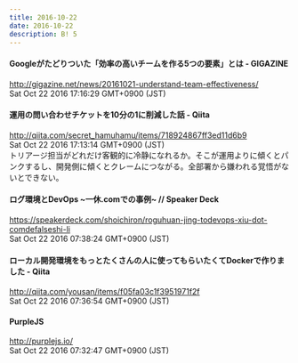 ```yaml
---
title: 2016-10-22
date: 2016-10-22
description: B! 5
---
```


#### Googleがたどりついた「効率の高いチームを作る5つの要素」とは - GIGAZINE
http://gigazine.net/news/20161021-understand-team-effectiveness/<br>
Sat Oct 22 2016 17:16:29 GMT+0900 (JST)<br>


#### 運用の問い合わせチケットを10分の1に削減した話 - Qiita
http://qiita.com/secret_hamuhamu/items/718924867ff3ed11d6b9<br>
Sat Oct 22 2016 17:13:14 GMT+0900 (JST)<br>
トリアージ担当がどれだけ客観的に冷静になれるか。そこが運用よりに傾くとパンクするし、開発側に傾くとクレームにつながる。全部署から嫌われる覚悟がないとできない。


#### ログ環境とDevOps ~一休.comでの事例~ // Speaker Deck
https://speakerdeck.com/shoichiron/roguhuan-jing-todevops-xiu-dot-comdefalseshi-li<br>
Sat Oct 22 2016 07:38:24 GMT+0900 (JST)<br>


#### ローカル開発環境をもっとたくさんの人に使ってもらいたくてDockerで作りました - Qiita
http://qiita.com/yousan/items/f05fa03c1f3951971f2f<br>
Sat Oct 22 2016 07:36:54 GMT+0900 (JST)<br>


#### PurpleJS
http://purplejs.io/<br>
Sat Oct 22 2016 07:32:47 GMT+0900 (JST)<br>


